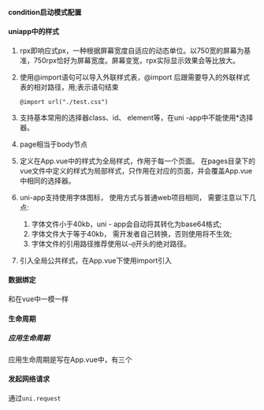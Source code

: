 #### condition启动模式配置

#### uniapp中的样式

1. rpx即响应式px，一种根据屏幕宽度自适应的动态单位。以750宽的屏幕为基准，750rpx恰好为屏幕宽度。屏幕变宽，rpx实际显示效果会等比放大。

2. 使用@import语句可以导入外联样式表，@import 后跟需要导入的外联样式表的相对路径，用;表示语句结束

   ```JS
   @import url("./test.css")
   ```

3. 支持基本常用的选择器class、id、 element等，在uni -app中不能使用*选择器。

4. page相当于body节点

5. 定义在App.vue中的样式为全局样式，作用于每一个页面。 在pages目录下的vue文件中定义的样式为局部样式，只作用在对应的页面，并会覆盖App.vue中相同的选择器。

6. uni-app支持使用字体图标， 使用方式与普通web项目相同， 需要注意以下几点:

   1. 字体文件小于40kb，uni - app会自动将其转化为base64格式;
   2. 字体文件大于等于40kb， 需开发者自己转换，否则使用将不生效;
   3. 字体文件的引用路径推荐使用以`~@`开头的绝对路径。

7. 引入全局公共样式，在App.vue下使用import引入

#### 数据绑定

和在vue中一模一样

#### 生命周期

##### 应用生命周期

应用生命周期是写在App.vue中，有三个

#### 发起网络请求

通过`uni.request`